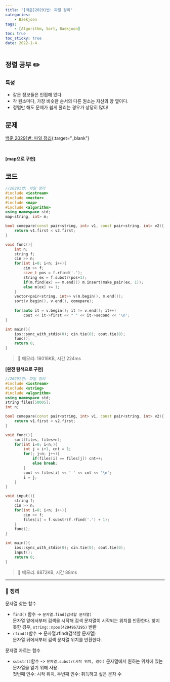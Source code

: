 ```yaml
---
title: "[백준]20291번: 파일 정리"
categories:
    - Baekjoon
tags:
    - [Algorithm, Sort, Baekjoon]
toc: true
toc_sticky: true
date: 2022-1-4
---
```



## 정렬 공부 ✏️

### 특성
- 같은 정보들은 인접해 있다.
- 각 원소마다, 가장 비슷한 순서의 다른 원소는 자신의 양 옆이다.
- 정렬만 해도 문제가 쉽게 풀리는 경우가 상당히 많다!


## 문제

[백준 20291번: 파일 정리](https://www.acmicpc.net/problem/20291){:target="_blank"}


<br>

**[map으로 구현]**

## 코드

```cpp
//20291번: 파일 정리
#include <iostream>
#include <vector>
#include <map>
#include <algorithm>
using namespace std;
map<string, int> m;

bool comepare(const pair<string, int> v1, const pair<string, int> v2){
    return v1.first < v2.first;
}

void func(){
    int n;
    string f;
    cin >> n;
    for(int i=0; i<n; i++){
        cin >> f;
        size_t pos = f.rfind('.');
        string ex = f.substr(pos+1);
        if(m.find(ex) == m.end()) m.insert(make_pair(ex, 1));
        else m[ex] += 1;
    }
    vector<pair<string, int>> v(m.begin(), m.end());
    sort(v.begin(), v.end(), comepare);
    
    for(auto it = v.begin(); it != v.end(); it++)
        cout << it->first << " " << it->second << '\n';
}

int main(){
    ios::sync_with_stdio(0); cin.tie(0); cout.tie(0);
    func();
    return 0;
}
``` 

> 🍒 메모리: 18016KB, 시간 224ms



**[완전 탐색으로 구현]**

```cpp
//20291번: 파일 정리
#include <iostream>
#include <string>
#include <algorithm>
using namespace std;
string files[50005];
int n;

bool comepare(const pair<string, int> v1, const pair<string, int> v2){
    return v1.first < v2.first;
}

void func(){
    sort(files, files+n);
    for(int i=0; i<n;){
        int j = i+1, cnt = 1;
        for(; j<n; j++){
            if(files[i] == files[j]) cnt++;
            else break;
        }
        cout << files[i] << ' ' << cnt << '\n';
        i = j;
    }
}

void input(){
    string f;
    cin >> n;
    for(int i=0; i<n; i++){
        cin >> f;
        files[i] = f.substr(f.rfind('.') + 1);
    }
    func();
}

int main(){
    ios::sync_with_stdio(0); cin.tie(0); cout.tie(0);
    input();
    return 0;
}
```

> 🍒 메모리: 8872KB, 시간 88ms


---

### 🍒 정리

문자열 찾는 함수
- `find()` 함수 → `문자열.find(검색할 문자열)`  
  문자열 앞에서부터 검색을 시작해 검색 문자열이 시작되는 위치를 반환한다. 찾지 못한 경우, `string::npos(4294967295)` 반환
- `rfind()`함수 → 문자열.rfind(검색할 문자열)  
  문자열 뒤에서부터 검색 문자열 위치를 반환한다.

문자열 자르는 함수
- `substr()`함수 -> `문자열.substr(시작 위치, 길이)`
  문자열에서 원하는 위치에 있는 문자열을 얻기 위해 사용.   
  첫번째 인수: 시작 위치, 두번째 인수: 취득하고 싶은 문자 수